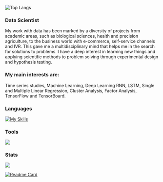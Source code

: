 ![Top Langs](https://komarev.com/ghpvc/?username=salasouza&label=PROFILE+VIEWS)
### Data Scientist

My work with data has been marked by a diversity of projects from academic areas, such as biological sciences, health and precision agriculture, to the business world with e-commerce, self-service channels and IVR. This gave me a multidisciplinary mind that helps me in the search for solutions to problems. I have a deep interest in learning new things and applying scientific methods to problem solving through experimental design and hypothesis testing.


### My main interests are:

Time series studies, 
Machine Learning, 
Deep Learning RNN, LSTM, 
Single and Multiple Linear Regression, 
Cluster Analysis, 
Factor Analysis,
TensorFlow and TensorBoard.

### Languages
 
[![My Skills](https://skillicons.dev/icons?i=python,r,bash,js)](https://skillicons.dev)

### Tools
<p align="left">
  <a href="https://skillicons.dev">
    <img src="https://skillicons.dev/icons?i=git,docker,vscode,gcp" />
  </a>
</p>

### Stats

<a href=""> <img align="center" src="https://github-readme-stats-sigma-five.vercel.app/api/top-langs/?username=salasouza&theme=dracula&line_height=40&hide=css"/> </a>

[![Readme Card](https://github-readme-stats.vercel.app/api/pin/?username=salasouza&repo=lstmbit)](https://github.com/salasouza/lstmbit)

<!--
**salasouza/salasouza** is a ✨ _special_ ✨ repository because its `README.md` (this file) appears on your GitHub profile.

Here are some ideas to get you started:

- 🔭 I’m currently working on ...
- 🌱 I’m currently learning ...
- 👯 I’m looking to collaborate on ...
- 🤔 I’m looking for help with ...
- 💬 Ask me about ...
- 📫 How to reach me: ...
- 😄 Pronouns: ...
- ⚡ Fun fact: ...
-->
